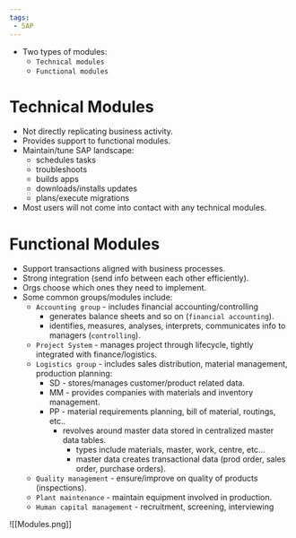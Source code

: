 ```yaml
---
tags:
 - SAP
---
```


- Two types of modules:
	- `Technical modules`
	- `Functional modules`
# Technical Modules

- Not directly replicating business activity.
- Provides support to functional modules.
- Maintain/tune SAP landscape:
	- schedules tasks
	- troubleshoots
	- builds apps
	- downloads/installs updates
	- plans/execute migrations
- Most users will not come into contact with any technical modules.
# Functional Modules

- Support transactions aligned with business processes.
- Strong integration (send info between each other efficiently).
- Orgs choose which ones they need to implement.
- Some common groups/modules include:
	- `Accounting group` - includes financial accounting/controlling
		- generates balance sheets and so on (`financial accounting`).
		- identifies, measures, analyses, interprets, communicates info to managers (`controlling`).
	- `Project System` - manages project through lifecycle, tightly integrated with finance/logistics.
	- `Logistics group` - includes sales distribution, material management, production planning:
		- SD - stores/manages customer/product related data.
		- MM - provides companies with materials and inventory management.
		- PP - material requirements planning, bill of material, routings, etc..
			- revolves around master data stored in centralized master data tables.
				- types include materials, master, work, centre, etc...
				- master data creates transactional data (prod order, sales order, purchase orders).
	- `Quality management` - ensure/improve on quality of products (inspections).
	- `Plant maintenance` - maintain equipment involved in production.
	- `Human capital management` - recruitment, screening, interviewing 

![[Modules.png]]
